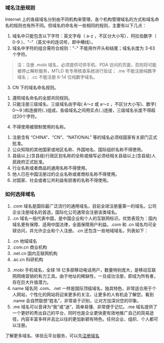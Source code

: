 
### 域名注册规则
Internet 上的各级域名分别由不同机构来管理，各个机构管理域名的方式和域名命名的规则也有所不同。但域名的命名有一些相同的规则，主要有以下几点：
1. 域名中只能包含以下字符：英文字母（ a-z ，不区分大小写）、阿拉伯数字（ 0-9 ）、"-"（英文中的连词号，即中横线）。
2. 域名中字符的组合需符合规则："-" 不能用作开头和结尾；域名长度为 3-63 个字符。
>注：注册 .mobi 域名，必须提供可供手机、PDA 访问的页面，否则将可能被停止解析服务，MTLD 有专用核查系统进行验证；
.me 不能注册纯数字域名；
.cc 不能注册 6-14 位纯数字域名。

3. CN 下的域名命名规则。
1) 遵照域名命名的全部共同规则。
2) 只能注册三级域名，三级域名由字母( A～z 或 a～z ，不区分大小写)、数字( 0～9 )和连接符(．)组成，各级域名之间用实点(．)连接，三级域名长度不得超过20个字符。
4. 不得使用被限制使用的名称。
1) 注册含有 “CHINA”、“CN”、“NATIONAL” 等的域名必须经国家有关部门正式批准。
2) 公众知晓的其他国家或地区名称、外国地名、国际组织名称不得使用。
3) 县级以上(含县级)行政区划名称的全称或缩写必须经相关县级以上(含县级)人民政府正式批准。
4) 行业名称或者商品的通用名称不得使用。
5) 他人已在中国注册过的企业名称或者商标名称不得使用。
6) 对国家、社会或者公共利益有损害的名称不得使用。


### 如何选择域名
1. .com 域名是国际最广泛流行的通用域名，目前全球注册量第一的域名，公司企业注册域名的首选，国际化公司通常会注册该类域名。
2. .cn 域名一般代表中国，是中国企业和个人的互联网标识。优势表现为：国内域名更有保障、适用中国法律，全面保障用户利益。.com 和 .cn 域名均可全球访问，并允许企业和个人注册。.cn 还包含一些地域域名，列表如下：
1) .cn 地域域名	
2) .com.cn	商业机构
3) .net.cn	国内互联网机构
4) .ac.cn	科研机构
3. .mobi 手机域名，全球 18 亿多部移动电话用户，数量特别庞大，是移动互联网网络营销的有力工具。由于地址的稀缺性，一旦成功注册，即成为所有者，存在巨大升值潜力。
4. name 域名同 .com、.net 一样是国际顶级域名，独具特色，非常适合用于个人网站，个性化的网站将迎来更多的关注，让更多的人有机会了解您。看到 .name  会自然联想“姓名”，非常易于识别，让对方加深对您的印象。
5. .me 域名可以音译为“我”或“迷”，简单易懂、非常便于记忆。.me 域名提供了一个更好的秀出自己的平台，同时也是企业更快更有效地推广自己的简易途径，内容丰富多样并且比以往的更加新颖有特色。任何企业、组织、个人都可以注册。

了解更多域名、体验云平台服务，可以先[注册域名](https://dnspod.tce.fsphere.cn/?from=qcloudHpHeaderDnspod&fromSource=qcloudHpHeaderDnspod)


